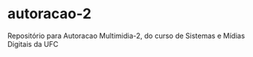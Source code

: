 # autoracao-2
Repositório para Autoracao Multimidia-2, do curso de Sistemas e Mídias Digitais da UFC
